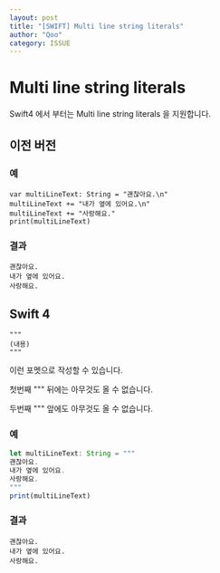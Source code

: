 ```yaml
---
layout: post
title: "[SWIFT] Multi line string literals"
author: "Qoo"
category: ISSUE
---
```


# Multi line string literals
Swift4 에서 부터는 Multi line string literals 을 지원합니다.

## 이전 버전
### 예
```text
var multiLineText: String = "괜찮아요.\n"
multiLineText += "내가 옆에 있어요.\n"
multiLineText += "사랑해요."
print(multiLineText)
```
### 결과
````text
괜찮아요.
내가 옆에 있어요.
사랑해요.
````

## Swift 4
```
"""
(내용)
"""
```
이런 포멧으로 작성할 수 있습니다.

첫번째 \"\"\" 뒤에는 아무것도 올 수 없습니다.

두번째 \"\"\" 앞에도 아무것도 올 수 없습니다.

### 예
```javascript
let multiLineText: String = """
괜찮아요.
내가 옆에 있어요.
사랑해요.
"""
print(multiLineText)
```
### 결과
````text
괜찮아요.
내가 옆에 있어요.
사랑해요.
````

